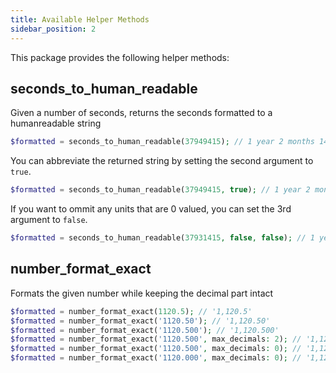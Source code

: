 ```yaml
---
title: Available Helper Methods
sidebar_position: 2
---
```


This package provides the following helper methods:

## seconds_to_human_readable

Given a number of seconds, returns the seconds formatted to a humanreadable string

```php
$formatted = seconds_to_human_readable(37949415); // 1 year 2 months 14 days 5 hours 30 minutes 15 seconds
```

You can abbreviate the returned string by setting the second argument to `true`.

```php
$formatted = seconds_to_human_readable(37949415, true); // 1 year 2 months 14 days 5 hrs 30 mins 15 secs
```

If you want to ommit any units that are 0 valued, you can set the 3rd argument to `false`.

```php
$formatted = seconds_to_human_readable(37931415, false, false); // 1 year 2 months 14 days 30 minutes 15 seconds
```

## number_format_exact

Formats the given number while keeping the decimal part intact

```php
$formatted = number_format_exact(1120.5); // '1,120.5'
$formatted = number_format_exact('1120.50'); // '1,120.50'
$formatted = number_format_exact('1120.500'); // '1,120.500'
$formatted = number_format_exact('1120.500', max_decimals: 2); // '1,120.50'
$formatted = number_format_exact('1120.500', max_decimals: 0); // '1,120.5'
$formatted = number_format_exact('1120.000', max_decimals: 0); // '1,120'
```
